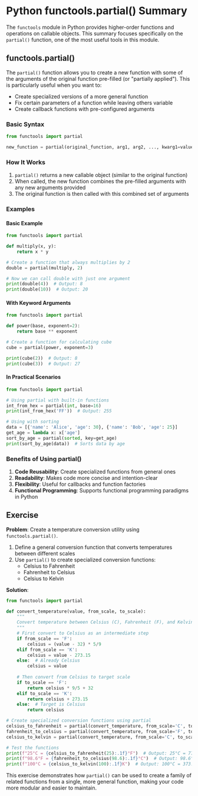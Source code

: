 # Python functools.partial() Summary

The `functools` module in Python provides higher-order functions and operations on callable objects. This summary focuses specifically on the `partial()` function, one of the most useful tools in this module.

## functools.partial()

The `partial()` function allows you to create a new function with some of the arguments of the original function pre-filled (or "partially applied"). This is particularly useful when you want to:

- Create specialized versions of a more general function
- Fix certain parameters of a function while leaving others variable
- Create callback functions with pre-configured arguments

### Basic Syntax

```python
from functools import partial

new_function = partial(original_function, arg1, arg2, ..., kwarg1=value1, ...)
```

### How It Works

1. `partial()` returns a new callable object (similar to the original function)
2. When called, the new function combines the pre-filled arguments with any new arguments provided
3. The original function is then called with this combined set of arguments

### Examples

#### Basic Example

```python
from functools import partial

def multiply(x, y):
    return x * y

# Create a function that always multiplies by 2
double = partial(multiply, 2)

# Now we can call double with just one argument
print(double(4))  # Output: 8
print(double(10))  # Output: 20
```

#### With Keyword Arguments

```python
from functools import partial

def power(base, exponent=2):
    return base ** exponent

# Create a function for calculating cube
cube = partial(power, exponent=3)

print(cube(2))  # Output: 8
print(cube(3))  # Output: 27
```

#### In Practical Scenarios

```python
from functools import partial

# Using partial with built-in functions
int_from_hex = partial(int, base=16)
print(int_from_hex('FF'))  # Output: 255

# Using with sorting
data = [{'name': 'Alice', 'age': 30}, {'name': 'Bob', 'age': 25}]
get_age = lambda x: x['age']
sort_by_age = partial(sorted, key=get_age)
print(sort_by_age(data))  # Sorts data by age
```

### Benefits of Using partial()

1. **Code Reusability**: Create specialized functions from general ones
2. **Readability**: Makes code more concise and intention-clear
3. **Flexibility**: Useful for callbacks and function factories
4. **Functional Programming**: Supports functional programming paradigms in Python

## Exercise

**Problem**: Create a temperature conversion utility using `functools.partial()`.

1. Define a general conversion function that converts temperatures between different scales
2. Use `partial()` to create specialized conversion functions:
   - Celsius to Fahrenheit
   - Fahrenheit to Celsius
   - Celsius to Kelvin

**Solution**:
```python
from functools import partial

def convert_temperature(value, from_scale, to_scale):
    """
    Convert temperature between Celsius (C), Fahrenheit (F), and Kelvin (K)
    """
    # First convert to Celsius as an intermediate step
    if from_scale == 'F':
        celsius = (value - 32) * 5/9
    elif from_scale == 'K':
        celsius = value - 273.15
    else:  # Already Celsius
        celsius = value
    
    # Then convert from Celsius to target scale
    if to_scale == 'F':
        return celsius * 9/5 + 32
    elif to_scale == 'K':
        return celsius + 273.15
    else:  # Target is Celsius
        return celsius

# Create specialized conversion functions using partial
celsius_to_fahrenheit = partial(convert_temperature, from_scale='C', to_scale='F')
fahrenheit_to_celsius = partial(convert_temperature, from_scale='F', to_scale='C')
celsius_to_kelvin = partial(convert_temperature, from_scale='C', to_scale='K')

# Test the functions
print(f"25°C = {celsius_to_fahrenheit(25):.1f}°F")  # Output: 25°C = 77.0°F
print(f"98.6°F = {fahrenheit_to_celsius(98.6):.1f}°C")  # Output: 98.6°F = 37.0°C
print(f"100°C = {celsius_to_kelvin(100):.1f}K")  # Output: 100°C = 373.1K
```

This exercise demonstrates how `partial()` can be used to create a family of related functions from a single, more general function, making your code more modular and easier to maintain.